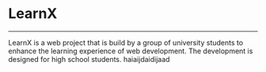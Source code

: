 # LearnX
--------
LearnX is a web project that is build by a group of university students to enhance the learning experience of web development.
The development is designed for high school students.
haiaijdaidijaad
